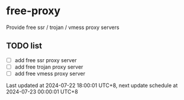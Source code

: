 
# free-proxy
Provide free ssr / trojan / vmess proxy servers


## TODO list
- [ ] add free ssr proxy server
- [ ] add free trojan proxy server
- [ ] add free vmess proxy server

Last updated at 2024-07-22 18:00:01 UTC+8, next update schedule at 2024-07-23 00:00:01 UTC+8

